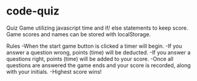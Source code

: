 # code-quiz

Quiz Game utilizing javascript time and if/ else statements to keep score. Game scores and names can be stored with localStorage.

Rules
-When the start game button is clicked a timer will begin.
-If you answer a question wrong, points (time) will be deducted.
-If you answer a questions right, points (time) will be added to your score.
-Once all questions are answered the game ends and your score is recorded, along with your initials.
-Highest score wins!
